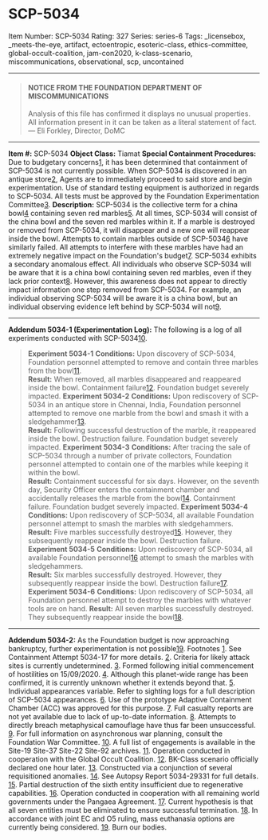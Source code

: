 # SCP-5034
Item Number: SCP-5034
Rating: 327
Series: series-6
Tags: _licensebox, _meets-the-eye, artifact, ectoentropic, esoteric-class, ethics-committee, global-occult-coalition, jam-con2020, k-class-scenario, miscommunications, observational, scp, uncontained

---

> #### NOTICE FROM THE FOUNDATION DEPARTMENT OF MISCOMMUNICATIONS
> Analysis of this file has confirmed it displays no unusual properties. All information present in it can be taken as a literal statement of fact.
> — Eli Forkley, Director, DoMC
* * *
**Item #:** SCP-5034
**Object Class:** Tiamat
**Special Containment Procedures:** Due to budgetary concerns[1](javascript:;), it has been determined that containment of SCP-5034 is not currently possible. When SCP-5034 is discovered in an antique store[2](javascript:;), Agents are to immediately proceed to said store and begin experimentation.
Use of standard testing equipment is authorized in regards to SCP-5034. All tests must be approved by the Foundation Experimentation Committee[3](javascript:;).
**Description:** SCP-5034 is the collective term for a china bowl[4](javascript:;) containing seven red marbles[5](javascript:;).
At all times, SCP-5034 will consist of the china bowl and the seven red marbles within it. If a marble is destroyed or removed from SCP-5034, it will disappear and a new one will reappear inside the bowl. Attempts to contain marbles outside of SCP-5034[6](javascript:;) have similarly failed. All attempts to interfere with these marbles have had an extremely negative impact on the Foundation's budget[7](javascript:;).
SCP-5034 exhibits a secondary anomalous effect. All individuals who observe SCP-5034 will be aware that it is a china bowl containing seven red marbles, even if they lack prior context[8](javascript:;). However, this awareness does not appear to directly impact information one step removed from SCP-5034. For example, an individual observing SCP-5034 will be aware it is a china bowl, but an individual observing evidence left behind by SCP-5034 will not[9](javascript:;).
* * *
**Addendum 5034-1 (Experimentation Log):**
The following is a log of all experiments conducted with SCP-5034[10](javascript:;).
> **Experiment 5034-1**
> **Conditions:** Upon discovery of SCP-5034, Foundation personnel attempted to remove and contain three marbles from the bowl[11](javascript:;).  
>  **Result:** When removed, all marbles disappeared and reappeared inside the bowl. Containment failure[12](javascript:;). Foundation budget severely impacted.
> **Experiment 5034-2**
> **Conditions:** Upon rediscovery of SCP-5034 in an antique store in Chennai, India, Foundation personnel attempted to remove one marble from the bowl and smash it with a sledgehammer[13](javascript:;).  
>  **Result:** Following successful destruction of the marble, it reappeared inside the bowl. Destruction failure. Foundation budget severely impacted.
> **Experiment 5034-3**
> **Conditions:** After tracing the sale of SCP-5034 through a number of private collectors, Foundation personnel attempted to contain one of the marbles while keeping it within the bowl.  
>  **Result:** Containment successful for six days. However, on the seventh day, Security Officer enters the containment chamber and accidentally releases the marble from the bowl[14](javascript:;). Containment failure. Foundation budget severely impacted.
> **Experiment 5034-4**
> **Conditions:** Upon rediscovery of SCP-5034, all available Foundation personnel attempt to smash the marbles with sledgehammers.  
>  **Result:** Five marbles successfully destroyed[15](javascript:;). However, they subsequently reappear inside the bowl. Destruction failure.
> **Experiment 5034-5**
> **Conditions:** Upon rediscovery of SCP-5034, all available Foundation personnel[16](javascript:;) attempt to smash the marbles with sledgehammers.  
>  **Result:** Six marbles successfully destroyed. However, they subsequently reappear inside the bowl. Destruction failure[17](javascript:;).
> **Experiment 5034-6**
> **Conditions:** Upon rediscovery of SCP-5034, all Foundation personnel attempt to destroy the marbles with whatever tools are on hand.
> **Result:** All seven marbles successfully destroyed. They subsequently reappear inside the bowl[18](javascript:;).
* * *
**Addendum 5034-2:**
As the Foundation budget is now approaching bankruptcy, further experimentation is not possible[19](javascript:;).
Footnotes
[1](javascript:;). See Containment Attempt 5034-17 for more details.
[2](javascript:;). Criteria for likely attack sites is currently undetermined.
[3](javascript:;). Formed following initial commencement of hostilities on 15/09/2020.
[4](javascript:;). Although this planet-wide range has been confirmed, it is currently unknown whether it extends beyond that.
[5](javascript:;). Individual appearances variable. Refer to sighting logs for a full description of SCP-5034 appearances.
[6](javascript:;). Use of the prototype Adaptive Containment Chamber (ACC) was approved for this purpose.
[7](javascript:;). Full casualty reports are not yet available due to lack of up-to-date information.
[8](javascript:;). Attempts to directly breach metaphysical camouflage have thus far been unsuccessful.
[9](javascript:;). For full information on asynchronous war planning, consult the Foundation War Committee.
[10](javascript:;). A full list of engagements is available in the Site-19 Site-37 Site-22 Site-92 archives.
[11](javascript:;). Operation conducted in cooperation with the Global Occult Coalition.
[12](javascript:;). BK-Class scenario officially declared one hour later.
[13](javascript:;). Constructed via a conjunction of several requisitioned anomalies.
[14](javascript:;). See Autopsy Report 5034-29331 for full details.
[15](javascript:;). Partial destruction of the sixth entity insufficient due to regenerative capabilities.
[16](javascript:;). Operation conducted in cooperation with all remaining world governments under the Pangaea Agreement.
[17](javascript:;). Current hypothesis is that all seven entities must be eliminated to ensure successful termination.
[18](javascript:;). In accordance with joint EC and O5 ruling, mass euthanasia options are currently being considered.
[19](javascript:;). Burn our bodies.